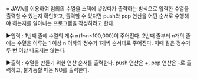 ※ JAVA를 이용하여 임의의 수열을 스택에 넣었다가 출력하는 방식으로 입력한 수열을 출력할 수 있는지 확인하고, 출력할 수 있다면 push와 pop 연산을 어떤 순서로 수행해야 하는지를 알아내는 프로그램을 작성하려고 한다. 

▶입력 : 1번째 줄에 수열의 개수 n(1≤n≤100,000)이 주어진다. 2번째 줄부터 n개의 줄에는 수열을 이루는 1 이상 n 이하의 정수가 1개씩 순서대로 주어진다. 이때 같은 정수가 두 번 이상 나오지는 않는다.


▶출력 : 수열을 만들기 위한 연산 순서를 출력한다. push 연산은 +, pop 연산은 –로 출력하고, 불가능할 때는 NO를 출력한다.
